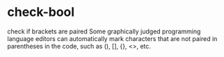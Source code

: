 # check-bool
check if brackets are paired
Some graphically judged programming language editors can automatically mark characters that are not paired in parentheses in the code, such as (), [], {}, <>, etc.
